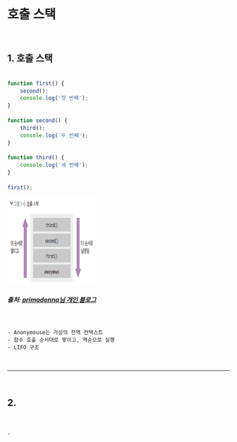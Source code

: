 # 호출 스택

<br>

## 1. 호출 스택

```javascript

function first() {
    second();
    console.log('첫 번째');
}

function second() {
    third();
    console.log('두 번째');
}

function third() {
    console.log('세 번째');
}

first();

```

<img src="https://github.com/daldalhada/Express/blob/main/image/2/2-1/Node1.PNG" width="200" height="200">

<br>

##### 출처: <a href="https://velog.io/@primadonna/%EC%9E%90%EB%B0%94%EC%8A%A4%ED%81%AC%EB%A6%BD%ED%8A%B8-%ED%98%B8%EC%B6%9C-%EC%8A%A4%ED%83%9D-%EC%9D%B4%EB%B2%A4%ED%8A%B8-%EB%A3%A8%ED%94%84-%EC%A0%95%EB%A6%AC">primadonna님 개인 블로그</a>

<br>

    - Anonymouse는 가상의 전역 컨텍스트
    - 함수 호출 순서대로 쌓이고, 역순으로 실행
    - LIFO 구조

<br>

***

<br>

## 2. 

<br>

    -

<br>

